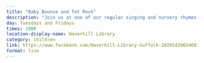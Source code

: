 ```yaml
---
title: "Baby Bounce and Tot Rock"
description: "Join us at one of our regular singing and nursery rhymes sessions."
day: Tuesdays and Fridays
times: 1000
location-display-name: Haverhill Library
category: children
link: https://www.facebook.com/Haverhill-Library-Suffolk-202854396546832/
format: live
---
```

